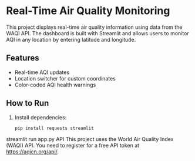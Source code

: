 # Real-Time Air Quality Monitoring

This project displays real-time air quality information using data from the WAQI API. The dashboard is built with Streamlit and allows users to monitor AQI in any location by entering latitude and longitude.

## Features
- Real-time AQI updates
- Location switcher for custom coordinates
- Color-coded AQI health warnings

## How to Run
1. Install dependencies:
   ```bash
   pip install requests streamlit
streamlit run app.py
API
This project uses the World Air Quality Index (WAQI) API. You need to register for a free API token at https://aqicn.org/api/.
